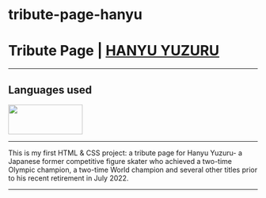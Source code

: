 # tribute-page-hanyu
<h1>Tribute Page | <a href="https://suongfiori.github.io/tribute-page-hanyu/"> HANYU YUZURU</a></h1>
<hr>
<h2>Languages used</h2>
<img src="https://issacgreenfield.github.io/GDBWebApp/images/HTML5CSS3Logos.svg" width="150" height="60">
<hr>
This is my first HTML & CSS project: a tribute page for Hanyu Yuzuru- a Japanese former competitive figure skater who achieved a two-time Olympic champion, a two-time World champion and several other titles prior to his recent retirement in July 2022.
<hr>

